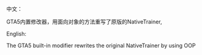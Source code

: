 中文：

GTA5内置修改器，用面向对象的方法重写了原版的NativeTrainer, 

English:

The GTA5 built-in modifier rewrites the original NativeTrainer by using OOP
